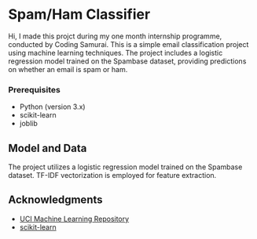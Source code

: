 
# Spam/Ham Classifier

Hi, I made this projct during my one month internship programme, conducted by Coding Samurai. This is a simple email classification project using machine learning techniques. The project includes a logistic regression model trained on the Spambase dataset, providing predictions on whether an email is spam or ham.

### Prerequisites

- Python (version 3.x)
- scikit-learn
- joblib

## Model and Data

The project utilizes a logistic regression model trained on the Spambase dataset. TF-IDF vectorization is employed for feature extraction.

## Acknowledgments

- [UCI Machine Learning Repository](https://archive.ics.uci.edu/ml/datasets/spambase)
- [scikit-learn](https://scikit-learn.org/stable/)
